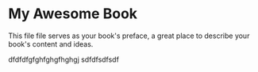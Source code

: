 # My Awesome Book

This file file serves as your book's preface, a great place to describe your book's content and ideas.

dfdfdfgfghfghgfhghgj sdfdfsdfsdf

